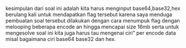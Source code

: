 kesimpulan dari soal ini adalah kita harus menginput base64,base32,hex berulang kali untuk mendapatkan flag tersebut karena saya menduga pembuatan soal tersebut dilakukan dengan cara menumpuk flag dengan melooping beberapa encode an hingga mencapai size 16mb serta untuk mengesolve soal ini kita juga harus tau mengenai ciri” per encode data misal bagaimana ciri base64 base32 dan hex.

